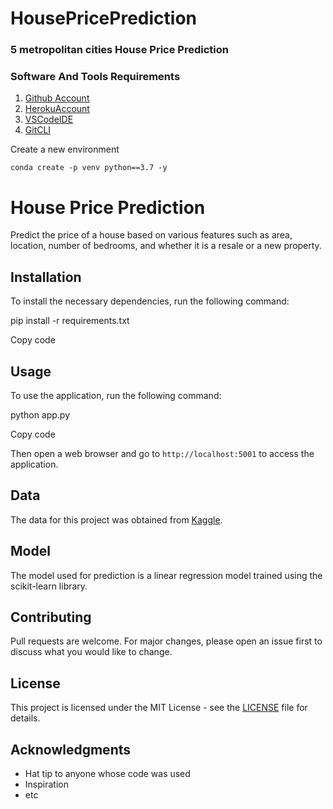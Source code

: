 # HousePricePrediction
### 5 metropolitan cities House Price Prediction

### Software And Tools Requirements

1. [Github Account](https://github.com)
2. [HerokuAccount](https://heroku.com)
3. [VSCodeIDE](https://code.visualstudio.com/)
4. [GitCLI](https://git-scm.com/book/en/v2/Getting-Started-The-Command-Line)

Create a new environment

```
conda create -p venv python==3.7 -y

```

# House Price Prediction

Predict the price of a house based on various features such as area, location, number of bedrooms, and whether it is a resale or a new property.

## Installation

To install the necessary dependencies, run the following command:

pip install -r requirements.txt

Copy code

## Usage

To use the application, run the following command:

python app.py

Copy code

Then open a web browser and go to `http://localhost:5001` to access the application.

## Data

The data for this project was obtained from [Kaggle](https://www.kaggle.com/).

## Model

The model used for prediction is a linear regression model trained using the scikit-learn library.

## Contributing

Pull requests are welcome. For major changes, please open an issue first to discuss what you would like to change.

## License

This project is licensed under the MIT License - see the [LICENSE](LICENSE) file for details.

## Acknowledgments

* Hat tip to anyone whose code was used
* Inspiration
* etc
